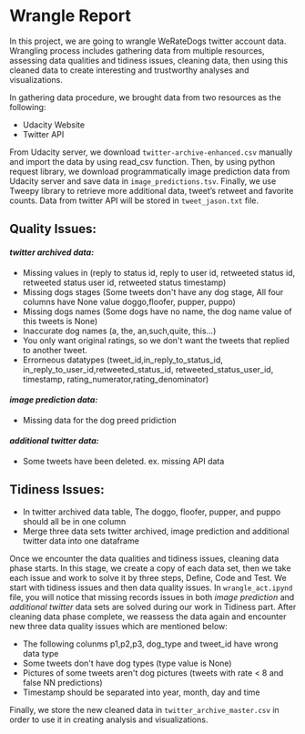 # Wrangle Report

In this project, we are going to wrangle WeRateDogs twitter account data. Wrangling process includes gathering data from multiple resources, assessing data qualities and tidiness issues, cleaning data, then using this cleaned data to create interesting and trustworthy analyses and visualizations.

In gathering data procedure, we brought data from two resources as the following:

- Udacity Website
- Twitter API

From Udacity server, we download `twitter-archive-enhanced.csv` manually and import the data by using read_csv function. Then, by using python request library, we download programmatically image prediction data from Udacity server and save data in `image_predictions.tsv`. Finally, we use Tweepy library to retrieve more additional data, tweet’s retweet and favorite counts. Data from twitter API will be stored in `tweet_jason.txt` file.

## Quality Issues:

#### *_twitter archived_ data:*
- Missing values in (reply to status id, reply to user id, retweeted status id, retweeted status user id, retweeted status timestamp)
- Missing dogs stages (Some tweets don't have any dog stage, All four columns have None value doggo,floofer, pupper, puppo)
- Missing dogs names (Some dogs have no name, the dog name value of this tweets is None)
- Inaccurate dog names (a, the, an,such,quite, this...)
- You only want original ratings, so we don't want the tweets that replied to another tweet.
- Errorneous datatypes (tweet_id,in_reply_to_status_id, in_reply_to_user_id,retweeted_status_id, retweeted_status_user_id, timestamp, rating_numerator,rating_denominator)

#### *_image prediction_ data:*
- Missing data for the dog preed pridiction


#### *_additional twitter_ data:*
- Some tweets have been deleted. ex. missing API data

## Tidiness Issues:

- In twitter archived data table, The doggo, floofer, pupper, and puppo should all be in one column
- Merge three data sets twitter archived, image prediction and additional twitter data into one dataframe

Once we encounter the data qualities and tidiness issues, cleaning data phase starts. In this stage, we create a copy of each data set, then we take each issue and work to solve it by three steps, Define, Code and Test. We start with tidiness issues and then data quality issues. In `wrangle_act.ipynd` file, you will notice that missing records issues in both _image prediction_ and _additional twitter_ data sets are solved during our work in Tidiness part. After cleaning data phase complete, we reassess the data again and encounter new three data quality issues which are mentioned below:

- The following colunms p1,p2,p3, dog_type and tweet_id have wrong data type
- Some tweets don't have dog types (type value is None)
- Pictures of some tweets aren't dog pictures (tweets with rate < 8 and false NN predictions)
- Timestamp should be separated into year, month, day and time


Finally, we store the new cleaned data in `twitter_archive_master.csv` in order to use it in creating analysis and visualizations.
